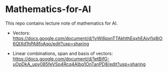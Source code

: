 # Mathematics-for-AI
This repo contains lecture note of mathematics for AI.

* Vectors: https://docs.google.com/document/d/1yWi6pxnTTAkhthEqxhEAjyl1q8iO6QtXd1hPA8foAqo/edit?usp=sharing

* Linear combinations, span and basis of vectors: https://docs.google.com/document/d/1etBifG-uOpDkA_upy085feVSp4Rcq4Albq1OnTanPD8/edit?usp=sharing

